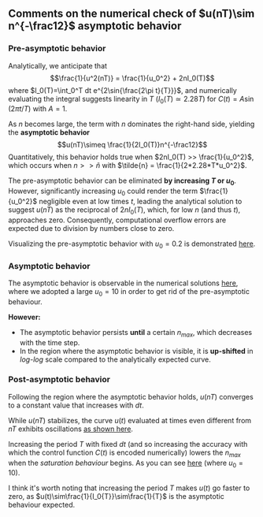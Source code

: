 ## Comments on the numerical check of $u(nT)\sim n^{-\frac12}$ asymptotic behavior

### Pre-asymptotic behavior
Analytically, we anticipate that 
$$\frac{1}{u^2(nT)} = \frac{1}{u_0^2} + 2nI_0(T)$$
where $I_0(T)=\int_0^T dt e^{2\sin{\frac{2\pi t}{T}}}$, and numerically evaluating the integral suggests linearity in $T$ ($I_0(T)\simeq 2.28T$) for $C(t) = A\sin({2\pi t/T})$ with $A=1$.

As $n$ becomes large, the term with $n$ dominates the right-hand side, yielding the **asymptotic behavior**
$$u(nT)\simeq \frac{1}{2I_0(T)}n^{-\frac12}$$
Quantitatively, this behavior holds true when $2nI_0(T) >> \frac{1}{u_0^2}$, which occurs when $n>>\tilde{n}$ with $\tilde{n} = \frac{1}{2*2.28*T*u_0^2}$.

The pre-asymptotic behavior can be eliminated **by increasing $T$ or $u_0$**. However, significantly increasing $u_0$ could render the term $\frac{1}{u_0^2}$ negligible even at low times $t$, leading the analytical solution to suggest $u(nT)$ as the reciprocal of $2nI_0(T)$, which, for low $n$ (and thus $t$), approaches zero. Consequently, computational overflow errors are expected due to division by numbers close to zero.

Visualizing the pre-asymptotic behavior with $u_0 = 0.2$ is demonstrated [here](../codes_tdgl/codes_tdgl/1D/Plots/at%20long%20times%20becames%20constant%202%20u0=0.2.png).

### Asymptotic behavior
The asymptotic behavior is observable in the numerical solutions [here](../codes_tdgl/codes_tdgl/1D/Plots/at%20long%20times%20becames%20constant%202%20u0=10%20with%20analytical.png), where we adopted a large $u_0=10$ in order to get rid of the pre-asymptotic behaviour.

**However:**
- The asymptotic behavior persists **until** a certain $n_{max}$, which decreases with the time step.
- In the region where the asymptotic behavior is visible, it is **up-shifted** in _log-log_ scale compared to the analytically expected curve.

### Post-asymptotic behavior
Following the region where the asymptotic behavior holds, $u(nT)$ converges to a constant value that increases with $dt$.

While $u(nT)$ stabilizes, the curve $u(t)$ evaluated at times even different from $nT$ exhibits oscillations [as shown here](../codes_tdgl/codes_tdgl/1D/Plots/long%20time%20oscillation%20when%20u(nT)%20is%20constant.png).

Increasing the period $T$ with fixed $dt$ (and so increasing the accuracy with which the control function $C(t)$ is encoded numerically) lowers the $n_{max}$ when the _saturation behaviour_ begins. As you can see [here](../codes_tdgl/codes_tdgl/1D/Plots/varying%20T%20fixed%20dt.png) (where $u_0=10$).

I think it's worth noting that increasing the period $T$ makes $u(t)$ go faster to zero, as $u(t)\sim\frac{1}{I_0{T}}\sim\frac{1}{T}$ is the asymptotic behaviour expected.